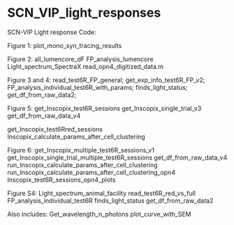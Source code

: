 # SCN_VIP_light_responses
SCN-VIP Light response Code: 


Figure 1: 
plot_mono_syn_tracing_results

Figure 2: 
all_lumencore_dF
FP_analysis_lumencore
Light_spectrum_SpectraX
read_opn4_digitized_data.m


Figure 3 and 4: 
read_test6R_FP_general;
get_exp_info_test6R_FP_v2;
FP_analysis_individual_test6R_with_params;
finds_light_status;
get_df_from_raw_data2;

Figure 5: 
get_Inscopix_test6R_sessions
get_Inscopix_single_trial_v3
get_df_from_raw_data_v4

get_Inscopix_test6Rred_sessions
Inscopix_calculate_params_after_cell_clustering

Figure 6: 
get_Inscopix_multiple_test6R_sessions_v1
get_Inscopix_single_trial_multiple_test6R_sessions
get_df_from_raw_data_v4
run_Inscopix_calculate_params_after_cell_clustering
run_Inscopix_calculate_params_after_cell_clustering_opn4
Inscopix_test6R_sessions_opn4_plots

Figure S4: 
Light_spectrum_animal_facility
read_test6R_red_vs_full
FP_analysis_individual_test6R
finds_light_status
get_df_from_raw_data2


Also includes: 
Get_wavelength_n_photons
plot_curve_with_SEM


